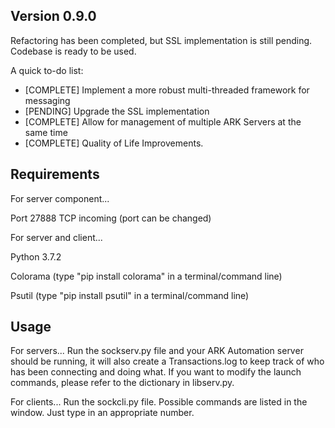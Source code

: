 Version 0.9.0
-----
Refactoring has been completed, but SSL implementation is still pending. Codebase is ready to be used.

A quick to-do list:
- [COMPLETE]    Implement a more robust multi-threaded framework for messaging
- [PENDING]     Upgrade the SSL implementation
- [COMPLETE]    Allow for management of multiple ARK Servers at the same time
- [COMPLETE]    Quality of Life Improvements.

Requirements
------------

For server component...

Port 27888 TCP incoming (port can be changed)


For server and client...

Python 3.7.2

Colorama (type "pip install colorama" in a terminal/command line)

Psutil (type "pip install psutil" in a terminal/command line)




Usage
-----

For servers...
Run the sockserv.py file and your ARK Automation server should be running, it will also
create a Transactions.log to keep track of who has been connecting and doing what.
If you want to modify the launch commands, please refer to the dictionary in libserv.py.

For clients...
Run the sockcli.py file. Possible commands are listed in the window. Just type in an appropriate number.


